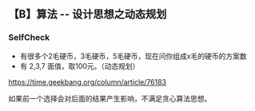 ## 【B】算法 -- 设计思想之动态规划



### SelfCheck

- 有很多个2毛硬币，3毛硬币，5毛硬币，现在问你组成x毛的硬币的方案数
- 有 2,3,7 面值，取100元。（动态规划）

https://time.geekbang.org/column/article/76183



如果前一个选择会对后面的结果产生影响，不满足贪心算法思想。